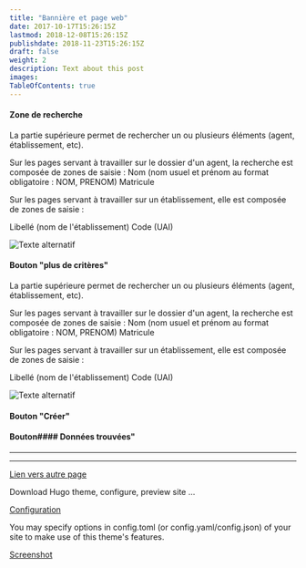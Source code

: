 ```yaml
---
title: "Bannière et page web"
date: 2017-10-17T15:26:15Z
lastmod: 2018-12-08T15:26:15Z
publishdate: 2018-11-23T15:26:15Z
draft: false
weight: 2
description: Text about this post
images:
TableOfContents: true
---
```




#### Zone de recherche

La partie supérieure permet de rechercher un ou plusieurs éléments (agent, établissement, etc).

Sur les pages servant à travailler sur le dossier d'un agent, la recherche est composée de zones de saisie :
Nom (nom usuel et prénom au format obligatoire : NOM, PRENOM)
 Matricule

Sur les pages servant à travailler sur un établissement, elle est composée de zones de saisie :

Libellé (nom de l'établissement)
    Code (UAI)
    
![Texte alternatif](/images/FENETRE_Banniere_Etablissement_1.png "sample")

#### Bouton "plus de critères"
La partie supérieure permet de rechercher un ou plusieurs éléments (agent, établissement, etc).

Sur les pages servant à travailler sur le dossier d'un agent, la recherche est composée de zones de saisie :
Nom (nom usuel et prénom au format obligatoire : NOM, PRENOM)
 Matricule

Sur les pages servant à travailler sur un établissement, elle est composée de zones de saisie :

Libellé (nom de l'établissement)
    Code (UAI)
    
![Texte alternatif](/images/FENETRE_Banniere_Etablissement_1.png "sample")


#### Bouton "Créer"
#### Bouton#### Données trouvées"


---
---
[Lien vers autre page](./installation)

Download Hugo theme, configure, preview site ...

 [Configuration](./configuration)

You may specify options in config.toml (or config.yaml/config.json) of your site to make use of this theme's features.

 [Screenshot](./screenshot)
